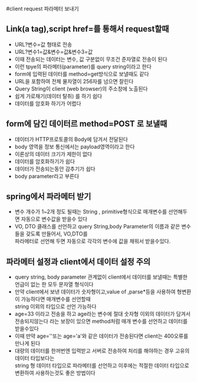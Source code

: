 #client request 파라메터 보내기  

## Link(a tag),script href=를 통해서 request할때  
* URL?변수=값 형태로 전송  
* URL?변수1=값&변수=값&변수3=값  
* 이때 전송되는 데이터는 변수, 값 구분없이 무조건 준자열로 전송이 된다  
* 이런 tpye의 파라메터(parameter)를 query string이라고 한다  
* form에 입력된 데이터를 method=get방식으로 보낼때도 같다  
* URL을 포함하여 전체 물자열이 256자를 넘으면 잘린다  
* Query String이 client (web browser)의 주소창에 노출된다  
* 쉽게 가로채기(데이터 탈취) 를 하기 쉽다  
* 데이터를 암호화 하기가 어렵다  

## form에 담긴 데이터르 method=POST 로 보낼때  
* 데이터가 HTTP프로토콜의 Body에 담겨서 전달된다  
* body 영역을 정보 통신에서는 payload영역이라고 한다  
* 이론상의 데이터 크기가 제한이 없다  
* 데이터를 암호화하기가 쉽다  
* 데이터가 전송되는동안 감추기가 쉽다  
* body parameter라고 부른다

## spring에서 파라메터 받기  
* 변수 개수가 1~2개 정도 될때는 String , primitive형식으로 매개변수를 선언해두면 자동으로 변수값을 받을수 있다  
* VO, DTO 클래스를 선언하고 query String,body Parameter의 이름과 같은 변수들을 갖도록 만들어서, VO,DTO를  
파라메터로 선언해 두면 자동으로 각각의 변수에 값을 채워서 받을수있다.

## 파라메터 설정과 client에서 데이터 설정 주의  
* query string, body parameter 관계없이 client에서 데이터를 보낼때는 특별한 언급이 없는 한 모두 문자열 형식이다  
* 만약 client에서 보낸 데이터가 숫자형이고,value of ,parse*등을 사용하여 형변환이 가능하다면 매개변수를 선언할때  
  string 이외의 타입으로 선언 가능하다  
* age=33 이라고 전송을 하고 age라는 변수에 절대 숫자형 이외의 데이터가 담겨서 전송되지않는다 라는 보장이 있으면 method처럼 매개 변수를 선언하고 데이터를 받을수있다  
* 이때 만약 age=''또는 age='a'와 같은 데이터가 전송된다면 client는 400오류를 만나게 된다  
* 대량의 데이터를 한꺼번엔 입력받고 서버로 전송하여 처리를 해야하는 경우 고유의 데이터 타입보다는  
  string 형 데이터 타입으로 파라메터를 선언하고 이후에는 적절한 데이터 타입으로 변환하여 사용하는것도 좋은 방법이다


